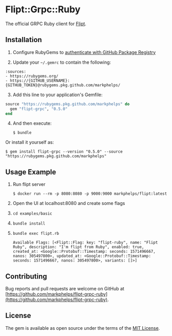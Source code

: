 # Flipt::Grpc::Ruby

The official GRPC Ruby client for [Flipt](https://github.com/markphelps/flipt).

## Installation

1. Configure RubyGems to [authenticate with GitHub Package Registry](https://help.github.com/en/github/managing-packages-with-github-package-registry/configuring-rubygems-for-use-with-github-package-registry#authenticating-to-github-package-registry)

2. Update your `~/.gemrc` to contain the following:

```
:sources:
- https://rubygems.org/
- https://{GITHUB_USERNAME}:{GITHUB_TOKEN}@rubygems.pkg.github.com/markphelps/
```

3. Add this line to your application's Gemfile:

```ruby
source "https://rubygems.pkg.github.com/markphelps" do
  gem "flipt-grpc", "0.5.0"
end
```

4. And then execute:

    `$ bundle`

Or install it yourself as:

    $ gem install flipt-grpc --version "0.5.0" --source "https://rubygems.pkg.github.com/markphelps"

## Usage Example

1. Run flipt server

   `$ docker run --rm -p 8080:8080 -p 9000:9000 markphelps/flipt:latest`

2. Open the UI at localhost:8080 and create some flags

3. `cd examples/basic`

4. `bundle install`

5. `bundle exec flipt.rb`

    ```shell
    Available Flags: [<Flipt::Flag: key: "flipt-ruby", name: "Flipt Ruby", description: "I'm flipt from Ruby", enabled: true, created_at: <Google::Protobuf::Timestamp: seconds: 1571496667, nanos: 305497800>, updated_at: <Google::Protobuf::Timestamp: seconds: 1571496667, nanos: 305497800>, variants: []>]
    ```

## Contributing

Bug reports and pull requests are welcome on GitHub at [https://github.com/markphelps/flipt-grpc-ruby](https://github.com/markphelps/flipt-grpc-ruby).

## License

The gem is available as open source under the terms of the [MIT License](https://opensource.org/licenses/MIT).
